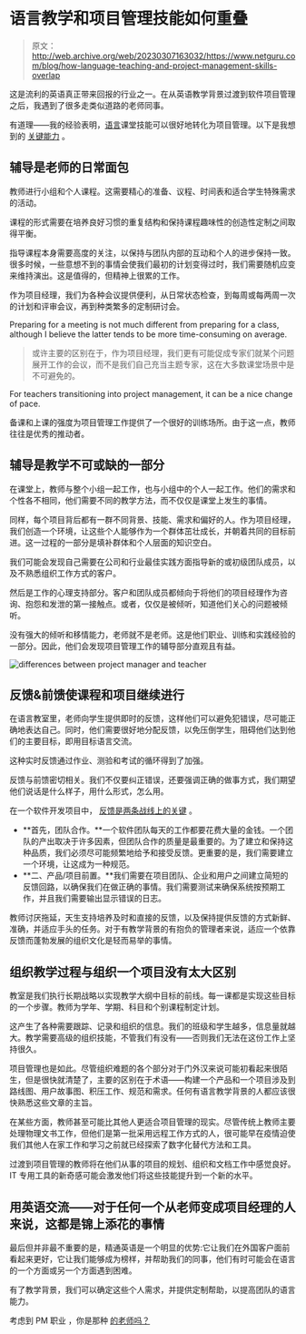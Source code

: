 # 语言教学和项目管理技能如何重叠

> 原文：<http://web.archive.org/web/20230307163032/https://www.netguru.com/blog/how-language-teaching-and-project-management-skills-overlap>

 这是流利的英语真正带来回报的行业之一。在从英语教学背景过渡到软件项目管理之后，我遇到了很多走类似道路的老师同事。

有道理——我的经验表明，[语言](/web/20220924152126/https://www.netguru.com/blog/inclusive-language-guidelines)课堂技能可以很好地转化为项目管理。以下是我想到的 [关键能力](http://web.archive.org/web/20220924152126/https://www.netguru.com/blog/5-skills-you-need-to-work-as-a-project-manager) 。

## **辅导是老师的日常面包**

教师进行小组和个人课程。这需要精心的准备、议程、时间表和适合学生特殊需求的活动。

课程的形式需要在培养良好习惯的重复结构和保持课程趣味性的创造性定制之间取得平衡。

指导课程本身需要高度的关注，以保持与团队内部的互动和个人的进步保持一致。很多时候，一些意想不到的事情会使我们最初的计划变得过时，我们需要随机应变来维持演出。这是值得的，但精神上很累的工作。

作为项目经理，我们为各种会议提供便利，从日常状态检查，到每周或每两周一次的计划和评审会议，再到种类繁多的定制研讨会。

Preparing for a meeting is not much different from preparing for a class, although I believe the latter tends to be more time-consuming on average.

> 或许主要的区别在于，作为项目经理，我们更有可能促成专家们就某个问题展开工作的会议，而不是我们自己充当主题专家，这在大多数课堂场景中是不可避免的。

For teachers transitioning into project management, it can be a nice change of pace.

备课和上课的强度为项目管理工作提供了一个很好的训练场所。由于这一点，教师往往是优秀的推动者。

## **辅导是教学不可或缺的一部分**

在课堂上，教师与整个小组一起工作，也与小组中的个人一起工作。他们的需求和个性各不相同，他们需要不同的教学方法，而不仅仅是课堂上发生的事情。

同样，每个项目背后都有一群不同背景、技能、需求和偏好的人。作为项目经理，我们创造一个环境，让这些个人能够作为一个群体茁壮成长，并朝着共同的目标前进。这一过程的一部分是填补群体和个人层面的知识空白。

我们可能会发现自己需要在公司和行业最佳实践方面指导新的或初级团队成员，以及不熟悉组织工作方式的客户。

然后是工作的心理支持部分。客户和团队成员都倾向于将他们的项目经理作为咨询、抱怨和发泄的第一接触点。或者，仅仅是被倾听，知道他们关心的问题被倾听。

没有强大的倾听和移情能力，老师就不是老师。这是他们职业、训练和实践经验的一部分。因此，他们会发现项目管理工作的辅导部分直观且有益。

![differences between project manager and teacher](img/ff176e9b92b2fb5933ee2691aaae2470.png)

## **反馈&前馈使课程和项目继续进行**

在语言教室里，老师向学生提供即时的反馈，这样他们可以避免犯错误，尽可能正确地表达自己。同时，他们需要很好地分配反馈，以免压倒学生，阻碍他们达到他们的主要目标，即用目标语言交流。

这种实时反馈通过作业、测验和考试的循环得到了加强。

反馈与前馈密切相关。我们不仅要纠正错误，还要强调正确的做事方式，我们期望他们说话是什么样子，用什么形式，怎么用。

在一个软件开发项目中， [反馈是两条战线上的关键](http://web.archive.org/web/20220924152126/https://www.netguru.com/blog/how-to-give-feedback) 。

*   **首先，团队合作。**一个软件团队每天的工作都要花费大量的金钱。一个团队的产出取决于许多因素，但团队合作的质量是最重要的。为了建立和保持这种品质，我们必须尽可能频繁地给予和接受反馈。更重要的是，我们需要建立一个环境，让这成为一种规范。
*   **二、产品/项目前置。**我们需要在项目团队、企业和用户之间建立简短的反馈回路，以确保我们在做正确的事情。我们需要测试来确保系统按预期工作，并且我们需要输出显示错误的日志。

教师讨厌拖延，天生支持培养及时和直接的反馈，以及保持提供反馈的方式新鲜、准确，并适应手头的任务。对于有教学背景的有抱负的管理者来说，适应一个依靠反馈而蓬勃发展的组织文化是轻而易举的事情。

## 组织教学过程与组织一个项目没有太大区别

教室是我们执行长期战略以实现教学大纲中目标的前线。每一课都是实现这些目标的一个步骤。教师为学年、学期、科目和个别课程制定计划。

这产生了各种需要跟踪、记录和组织的信息。我们的班级和学生越多，信息量就越大。教学需要高级的组织技能，不管我们有没有——否则我们无法在这份工作上坚持很久。

项目管理也是如此。尽管组织难题的各个部分对于门外汉来说可能初看起来很陌生，但是很快就清楚了，主要的区别在于术语——构建一个产品和一个项目涉及到路线图、用户故事图、积压工作、规范和需求。任何有语言教学背景的人都应该很快熟悉这些文章的主旨。

在某些方面，教师甚至可能比其他人更适合项目管理的现实。尽管传统上教师主要处理物理文书工作，但他们是第一批采用远程工作方式的人，很可能早在疫情迫使我们其他人在家工作和学习之前就已经探索了数字化替代方法和工具。

过渡到项目管理的教师将在他们从事的项目的规划、组织和文档工作中感觉良好。IT 专用工具的新奇感可能会激发他们将这些技能提升到一个新的水平。

## 用英语交流——对于任何一个从老师变成项目经理的人来说，这都是锦上添花的事情

最后但并非最不重要的是，精通英语是一个明显的优势:它让我们在外国客户面前看起来更好，它让我们能够成为榜样，并帮助我们的同事，他们有时可能会在语言的一个方面或另一个方面遇到困难。

有了教学背景，我们可以确定这些个人需求，并提供定制帮助，以提高团队的语言能力。

考虑到 PM 职业 ，你是那种 [的老师吗？](http://web.archive.org/web/20220924152126/https://www.netguru.com/blog/how-to-become-it-project-manager)